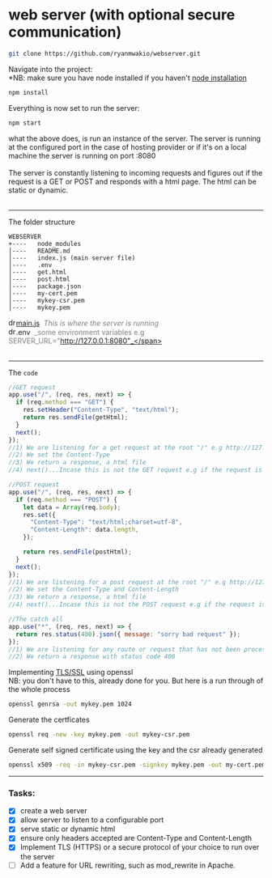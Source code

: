 # web server (with optional secure communication)

```bash
git clone https://github.com/ryanmwakio/webserver.git
```

Navigate into the project:<br/>
\*NB: make sure you have node installed if you haven't [node installation](https://nodejs.org/en/download/ "installation instructions")

```bash
npm install
```

Everything is now set to run the server:

```bash
npm start
```

what the above does, is run an instance of the server. The server is running at the configured port in the case of hosting provider or if it's on a local machine the server is running on port :8080<br/><br/>
The server is constantly listening to incoming requests and figures out if the request is a GET or POST and responds with a html page. The html can be static or dynamic.<br/><br/>

---

<span>The folder structure</span><br>

```
WEBSERVER
+----   node_modules
│----   README.md
│----   index.js (main server file)
│----   .env
│----   get.html
│----   post.html
│----   package.json
│----   my-cert.pem
│----   mykey-csr.pem
│----   mykey.pem
```

<img src="https://img.icons8.com/fluency/48/000000/file.png" alt="drawing" width="15"/>[main.js](https://github.com/ryanmwakio/webserver/blob/master/index.js) <span style="color:grey">&nbsp;_This is where the server is running_</span><br/>
<img src="https://img.icons8.com/fluency/48/000000/file.png" alt="drawing" width="15"/>.env <span style="color:grey">&nbsp;_some environment variables e.g SERVER_URL="http://127.0.0.1:8080"_</span><br><br>

---

The `code`

```javascript
//GET request
app.use("/", (req, res, next) => {
  if (req.method === "GET") {
    res.setHeader("Content-Type", "text/html");
    return res.sendFile(getHtml);
  }
  next();
});
//1) We are listening for a get request at the root "/" e.g http://127.0.0.1:8080/
//2) We set the Content-Type
//3) We return a response, a html file
//4) next()...Incase this is not the GET request e.g if the request is a POST, then we funnel it to the next request middleware
```

```javascript
//POST request
app.use("/", (req, res, next) => {
  if (req.method === "POST") {
    let data = Array(req.body);
    res.set({
      "Content-Type": "text/html;charset=utf-8",
      "Content-Length": data.length,
    });

    return res.sendFile(postHtml);
  }
  next();
});
//1) We are listening for a post request at the root "/" e.g http://127.0.0.1:8080/
//2) We set the Content-Type and Content-Length
//3) We return a response, a html file
//4) next()...Incase this is not the POST request e.g if the request is a PUT/PATCH/DELETE, then we funnel it to the next request middleware
```

```javascript
//The catch all
app.use("*", (req, res, next) => {
  return res.status(400).json({ message: "sorry bad request" });
});
//1) We are listening for any route or request that has not been processed
//2) We return a response with status code 400
```

Implementing [TLS/SSL](https://www.openssl.org) using openssl <br>
NB: you don't have to this, already done for you. But here is a run through of the whole process

```bash
openssl genrsa -out mykey.pem 1024
```

Generate the certficates

```bash
openssl req -new -key mykey.pem -out mykey-csr.pem
```

Generate self signed certificate using the key and the csr already generated

```bash
openssl x509 -req -in mykey-csr.pem -signkey mykey.pem -out my-cert.pem
```

---

### Tasks:

- [x] create a web server
- [x] allow server to listen to a configurable port
- [x] serve static or dynamic html
- [x] ensure only headers accepted are Content-Type and Content-Length
- [x] Implement TLS (HTTPS) or a secure protocol of your choice to run over the server
- [ ] Add a feature for URL rewriting, such as mod_rewrite in Apache.
